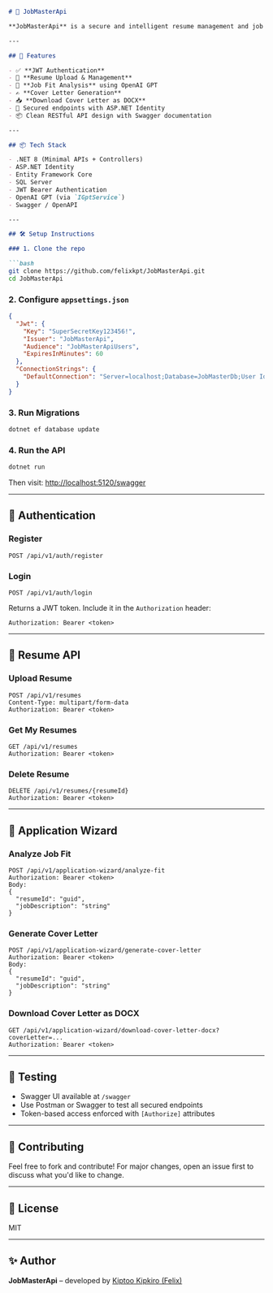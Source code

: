 ````md
# 🧠 JobMasterApi

**JobMasterApi** is a secure and intelligent resume management and job application assistant API. It enables users to upload resumes, analyze job fit, and generate tailored cover letters using GPT-powered insights.

---

## 🚀 Features

- ✅ **JWT Authentication**
- 📄 **Resume Upload & Management**
- 🧠 **Job Fit Analysis** using OpenAI GPT
- ✍️ **Cover Letter Generation**
- 📥 **Download Cover Letter as DOCX**
- 🔐 Secured endpoints with ASP.NET Identity
- 📦 Clean RESTful API design with Swagger documentation

---

## 📦 Tech Stack

- .NET 8 (Minimal APIs + Controllers)
- ASP.NET Identity
- Entity Framework Core
- SQL Server
- JWT Bearer Authentication
- OpenAI GPT (via `IGptService`)
- Swagger / OpenAPI

---

## 🛠️ Setup Instructions

### 1. Clone the repo

```bash
git clone https://github.com/felixkpt/JobMasterApi.git
cd JobMasterApi
````

### 2. Configure `appsettings.json`

```json
{
  "Jwt": {
    "Key": "SuperSecretKey123456!",
    "Issuer": "JobMasterApi",
    "Audience": "JobMasterApiUsers",
    "ExpiresInMinutes": 60
  },
  "ConnectionStrings": {
    "DefaultConnection": "Server=localhost;Database=JobMasterDb;User Id=sa;Password=YourPassword123;"
  }
}
```

### 3. Run Migrations

```bash
dotnet ef database update
```

### 4. Run the API

```bash
dotnet run
```

Then visit: [http://localhost:5120/swagger](http://localhost:5120/swagger)

---

## 🔑 Authentication

### Register

```
POST /api/v1/auth/register
```

### Login

```
POST /api/v1/auth/login
```

Returns a JWT token. Include it in the `Authorization` header:

```
Authorization: Bearer <token>
```

---

## 📄 Resume API

### Upload Resume

```
POST /api/v1/resumes
Content-Type: multipart/form-data
Authorization: Bearer <token>
```

### Get My Resumes

```
GET /api/v1/resumes
Authorization: Bearer <token>
```

### Delete Resume

```
DELETE /api/v1/resumes/{resumeId}
Authorization: Bearer <token>
```

---

## 🧠 Application Wizard

### Analyze Job Fit

```
POST /api/v1/application-wizard/analyze-fit
Authorization: Bearer <token>
Body:
{
  "resumeId": "guid",
  "jobDescription": "string"
}
```

### Generate Cover Letter

```
POST /api/v1/application-wizard/generate-cover-letter
Authorization: Bearer <token>
Body:
{
  "resumeId": "guid",
  "jobDescription": "string"
}
```

### Download Cover Letter as DOCX

```
GET /api/v1/application-wizard/download-cover-letter-docx?coverLetter=...
Authorization: Bearer <token>
```

---

## 🧪 Testing

* Swagger UI available at `/swagger`
* Use Postman or Swagger to test all secured endpoints
* Token-based access enforced with `[Authorize]` attributes

---

## 👥 Contributing

Feel free to fork and contribute! For major changes, open an issue first to discuss what you'd like to change.

---

## 📄 License

MIT

---

## ✨ Author

**JobMasterApi** – developed by [Kiptoo Kipkiro (Felix)](https://github.com/felixkpt)

```